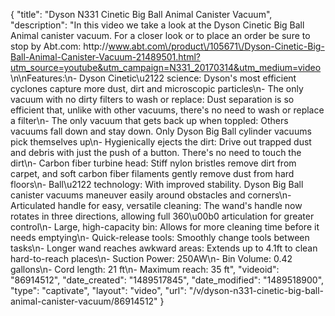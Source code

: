 {
    "title": "Dyson N331 Cinetic Big Ball Animal Canister Vacuum",
    "description": "In this video we take a look at the Dyson Cinetic Big Ball Animal canister vacuum.  For a closer look or to place an order be sure to stop by Abt.com: http:\/\/www.abt.com\/product\/105671\/Dyson-Cinetic-Big-Ball-Animal-Canister-Vacuum-21489501.html?utm_source=youtube&utm_campaign=N331_20170314&utm_medium=video \n\nFeatures:\n- Dyson Cinetic\u2122 science: Dyson's most efficient cyclones capture more dust, dirt and microscopic particles\n- The only vacuum with no dirty filters to wash or replace: Dust separation is so efficient that, unlike with other vacuums, there's no need to wash or replace a filter\n- The only vacuum that gets back up when toppled: Others vacuums fall down and stay down. Only Dyson Big Ball cylinder vacuums pick themselves up\n- Hygienically ejects the dirt: Drive out trapped dust and debris with just the push of a button. There's no need to touch the dirt\n- Carbon fiber turbine head: Stiff nylon bristles remove dirt from carpet, and soft carbon fiber filaments gently remove dust from hard floors\n- Ball\u2122 technology: With improved stability. Dyson Big Ball canister vacuums maneuver easily around obstacles and corners\n- Articulated handle for easy, versatile cleaning: The wand's handle now rotates in three directions, allowing full 360\u00b0 articulation for greater control\n- Large, high-capacity bin: Allows for more cleaning time before it needs emptying\n- Quick-release tools: Smoothly change tools between tasks\n- Longer wand reaches awkward areas: Extends up to 4.1ft to clean hard-to-reach places\n- Suction Power: 250AW\n- Bin Volume: 0.42 gallons\n- Cord length: 21 ft\n- Maximum reach: 35 ft",
    "videoid": "86914512",
    "date_created": "1489517845",
    "date_modified": "1489518900",
    "type": "captivate",
    "layout": "video",
    "url": "\/v\/dyson-n331-cinetic-big-ball-animal-canister-vacuum\/86914512"
}